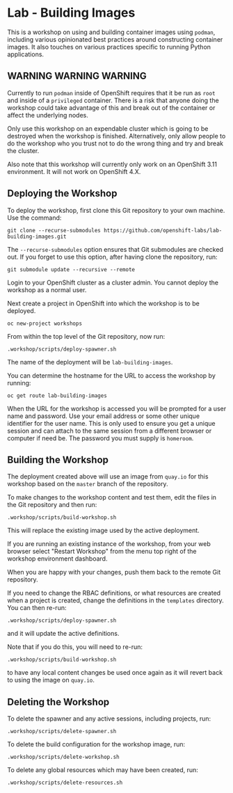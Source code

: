 Lab - Building Images
=====================

This is a workshop on using and building container images using `podman`, including various opinionated best practices around constructing container images. It also touches on various practices specific to running Python applications.

WARNING WARNING WARNING
-----------------------

Currently to run ``podman`` inside of OpenShift requires that it be run as `root` and inside of a `privileged` container. There is a risk that anyone doing the workshop could take advantage of this and break out of the container or affect the underlying nodes.

Only use this workshop on an expendable cluster which is going to be destroyed when the workshop is finished. Alternatively, only allow people to do the workshop who you trust not to do the wrong thing and try and break the cluster.

Also note that this workshop will currently only work on an OpenShift 3.11 environment. It will not work on OpenShift 4.X.

Deploying the Workshop
----------------------

To deploy the workshop, first clone this Git repository to your own machine. Use the command:

```
git clone --recurse-submodules https://github.com/openshift-labs/lab-building-images.git
```

The ``--recurse-submodules`` option ensures that Git submodules are checked out. If you forget to use this option, after having clone the repository, run:

```
git submodule update --recursive --remote
```

Login to your OpenShift cluster as a cluster admin. You cannot deploy the workshop as a normal user.

Next create a project in OpenShift into which the workshop is to be deployed.

```
oc new-project workshops
```

From within the top level of the Git repository, now run:

```
.workshop/scripts/deploy-spawner.sh
```

The name of the deployment will be ``lab-building-images``.

You can determine the hostname for the URL to access the workshop by running:

```
oc get route lab-building-images
```

When the URL for the workshop is accessed you will be prompted for a user name and password. Use your email address or some other unique identifier for the user name. This is only used to ensure you get a unique session and can attach to the same session from a different browser or computer if need be. The password you must supply is ``homeroom``.

Building the Workshop
---------------------

The deployment created above will use an image from ``quay.io`` for this workshop based on the ``master`` branch of the repository.

To make changes to the workshop content and test them, edit the files in the Git repository and then run:

```
.workshop/scripts/build-workshop.sh
```

This will replace the existing image used by the active deployment.

If you are running an existing instance of the workshop, from your web browser select "Restart Workshop" from the menu top right of the workshop environment dashboard.

When you are happy with your changes, push them back to the remote Git repository.

If you need to change the RBAC definitions, or what resources are created when a project is created, change the definitions in the ``templates`` directory. You can then re-run:

```
.workshop/scripts/deploy-spawner.sh
```

and it will update the active definitions.

Note that if you do this, you will need to re-run:

```
.workshop/scripts/build-workshop.sh
```

to have any local content changes be used once again as it will revert back to using the image on ``quay.io``.

Deleting the Workshop
---------------------

To delete the spawner and any active sessions, including projects, run:

```
.workshop/scripts/delete-spawner.sh
```

To delete the build configuration for the workshop image, run:

```
.workshop/scripts/delete-workshop.sh
```

To delete any global resources which may have been created, run:

```
.workshop/scripts/delete-resources.sh
```
